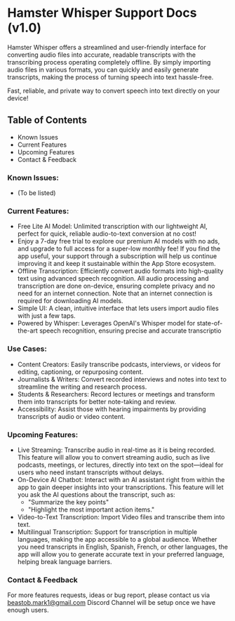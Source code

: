 # Hamster Whisper Support Docs (v1.0)

Hamster Whisper offers a streamlined and user-friendly interface for converting audio files into accurate, readable transcripts with the transcribing process operating completely offline. By simply importing audio files in various formats, you can quickly and easily generate transcripts, making the process of turning speech into text hassle-free.

Fast, reliable, and private way to convert speech into text directly on your device!

## Table of Contents
- Known Issues
- Current Features
- Upcoming Features
- Contact & Feedback

### Known Issues:
- (To be listed)

### Current Features:
- Free Lite AI Model: Unlimited transcription with our lightweight AI, perfect for quick, reliable audio-to-text conversion at no cost!
- Enjoy a 7-day free trial to explore our premium AI models with no ads, and upgrade to full access for a super-low monthly fee! If you find the app useful, your support through a subscription will help us continue improving it and keep it sustainable within the App Store ecosystem.
- Offline Transcription: Efficiently convert audio formats into high-quality text using advanced speech recognition. All audio processing and transcription are done on-device, ensuring complete privacy and no need for an internet connection. Note that an internet connection is required for downloading AI models.
- Simple UI: A clean, intuitive interface that lets users import audio files with just a few taps.
- Powered by Whisper: Leverages OpenAI's Whisper model for state-of-the-art speech recognition, ensuring precise and accurate transcriptio

### Use Cases:
- Content Creators: Easily transcribe podcasts, interviews, or videos for editing, captioning, or repurposing content.
- Journalists & Writers: Convert recorded interviews and notes into text to streamline the writing and research process.
- Students & Researchers: Record lectures or meetings and transform them into transcripts for better note-taking and review.
- Accessibility: Assist those with hearing impairments by providing transcripts of audio or video content.

### Upcoming Features:
- Live Streaming: Transcribe audio in real-time as it is being recorded. This feature will allow you to convert streaming audio, such as live podcasts, meetings, or lectures, directly into text on the spot—ideal for users who need instant transcripts without delays.
- On-Device AI Chatbot: Interact with an AI assistant right from within the app to gain deeper insights into your transcriptions. This feature will let you ask the AI questions about the transcript, such as:
    - "Summarize the key points"
    - "Highlight the most important action items."
- Video-to-Text Transcription: Import Video files and transcribe them into text.
- Multilingual Transcription: Support for transcription in multiple languages, making the app accessible to a global audience. Whether you need transcripts in English, Spanish, French, or other languages, the app will allow you to generate accurate text in your preferred language, helping break language barriers.

### Contact & Feedback
For more features requests, ideas or bug report, please contact us via beastob.mark1@gmail.com
Discord Channel will be setup once we have enough users.